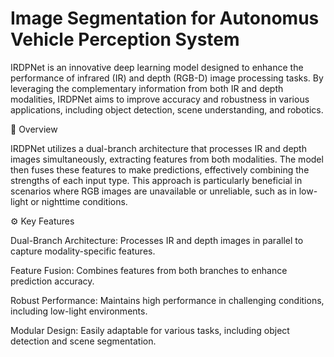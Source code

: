 ﻿# Image Segmentation for Autonomus Vehicle Perception System


IRDPNet is an innovative deep learning model designed to enhance the performance of infrared (IR) and depth (RGB-D) image processing tasks. By leveraging the complementary information from both IR and depth modalities, IRDPNet aims to improve accuracy and robustness in various applications, including object detection, scene understanding, and robotics.

🧠 Overview

IRDPNet utilizes a dual-branch architecture that processes IR and depth images simultaneously, extracting features from both modalities. The model then fuses these features to make predictions, effectively combining the strengths of each input type. This approach is particularly beneficial in scenarios where RGB images are unavailable or unreliable, such as in low-light or nighttime conditions.

⚙️ Key Features

Dual-Branch Architecture: Processes IR and depth images in parallel to capture modality-specific features.

Feature Fusion: Combines features from both branches to enhance prediction accuracy.

Robust Performance: Maintains high performance in challenging conditions, including low-light environments.

Modular Design: Easily adaptable for various tasks, including object detection and scene segmentation.





